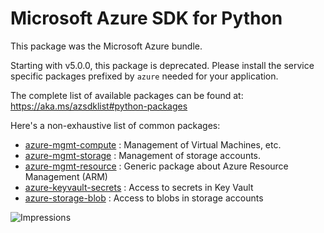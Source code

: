 # Microsoft Azure SDK for Python

This package was the Microsoft Azure bundle.

Starting with v5.0.0, this package is deprecated. Please install the service specific packages prefixed by `azure` needed for your application.

The complete list of available packages can be found at:
https://aka.ms/azsdklist#python-packages

Here's a non-exhaustive list of common packages:

-  [azure-mgmt-compute](https://pypi.python.org/pypi/azure-mgmt-compute) : Management of Virtual Machines, etc.
-  [azure-mgmt-storage](https://pypi.python.org/pypi/azure-mgmt-storage) : Management of storage accounts.
-  [azure-mgmt-resource](https://pypi.python.org/pypi/azure-mgmt-resource) : Generic package about Azure Resource Management (ARM)
-  [azure-keyvault-secrets](https://pypi.python.org/pypi/azure-keyvault-secrets) : Access to secrets in Key Vault
-  [azure-storage-blob](https://pypi.python.org/pypi/azure-storage-blob) : Access to blobs in storage accounts

![Impressions](https://azure-sdk-impressions.azurewebsites.net/api/impressions/azure-sdk-for-python%2Fazure%2FREADME.png)

